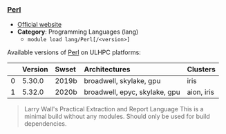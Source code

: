 ### [Perl](https://www.perl.org/)

* [Official website](https://www.perl.org/)
* __Category__: Programming Languages (lang)
    -  `module load lang/Perl[/<version>]`

Available versions of [Perl](https://www.perl.org/) on ULHPC platforms:

|    | Version   | Swset   | Architectures                 | Clusters   |
|---:|:----------|:--------|:------------------------------|:-----------|
|  0 | 5.30.0    | 2019b   | broadwell, skylake, gpu       | iris       |
|  1 | 5.32.0    | 2020b   | broadwell, epyc, skylake, gpu | aion, iris |

> Larry Wall's Practical Extraction and Report Language This is a minimal build without any modules. Should only be used for build dependencies.
